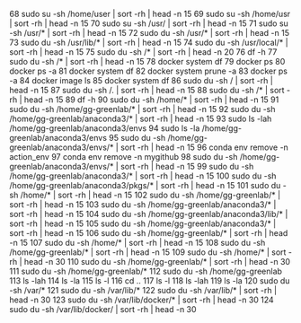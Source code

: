  68  sudo su -sh /home/user | sort -rh | head -n 15
   69  sudo su -sh /home/usr | sort -rh | head -n 15
   70  sudo su -sh /usr/ | sort -rh | head -n 15
   71  sudo su -sh /usr/* | sort -rh | head -n 15
   72  sudo du -sh /usr/* | sort -rh | head -n 15
   73  sudo du -sh /usr/lib/* | sort -rh | head -n 15
   74  sudo du -sh /usr/local/* | sort -rh | head -n 15
   75  sudo du -sh /* | sort -rh | head -n 20
   76  df -h
   77  sudo du -sh /* | sort -rh | head -n 15
   78  docker system df
   79  docker ps
   80  docker ps -a
   81  docker system df
   82  docker system prune -a
   83  docker ps -a
   84  docker image ls
   85  docker system df
   86  sudo du -sh / | sort -rh | head -n 15
   87  sudo du -sh /. | sort -rh | head -n 15
   88  sudo du -sh /* | sort -rh | head -n 15
   89  df -h
   90  sudo du -sh /home/* | sort -rh | head -n 15
   91  sudo du -sh /home/gg-greenlab/* | sort -rh | head -n 15
   92  sudo du -sh /home/gg-greenlab/anaconda3/* | sort -rh | head -n 15
   93  sudo ls -lah /home/gg-greenlab/anaconda3/envs
   94  sudo ls -la /home/gg-greenlab/anaconda3/envs
   95  sudo du -sh /home/gg-greenlab/anaconda3/envs/* | sort -rh | head -n 15
   96  conda env remove -n action_env
   97  conda env remove -n mygithub
   98  sudo du -sh /home/gg-greenlab/anaconda3/envs/* | sort -rh | head -n 15
   99  sudo du -sh /home/gg-greenlab/anaconda3/* | sort -rh | head -n 15
  100  sudo du -sh /home/gg-greenlab/anaconda3/pkgs/* | sort -rh | head -n 15
  101  sudo du -sh /home/* | sort -rh | head -n 15
  102  sudo du -sh /home/gg-greenlab/* | sort -rh | head -n 15
  103  sudo du -sh /home/gg-greenlab/anaconda3/* | sort -rh | head -n 15
  104  sudo du -sh /home/gg-greenlab/anaconda3/lib/* | sort -rh | head -n 15
  105  sudo du -sh /home/gg-greenlab/anaconda3/* | sort -rh | head -n 15
  106  sudo du -sh /home/gg-greenlab/* | sort -rh | head -n 15
  107  sudo du -sh /home/* | sort -rh | head -n 15
  108  sudo du -sh /home/gg-greenlab/* | sort -rh | head -n 15
  109  sudo du -sh /home/* | sort -rh | head -n 30
  110  sudo du -sh /home/gg-greenlab/* | sort -rh | head -n 30
  111  sudo du -sh /home/gg-greenlab/* 
  112  sudo du -sh /home/gg-greenlab
  113  ls -lah
  114  ls -la
  115  ls -l
  116  cd ..
  117  ls -l
  118  ls -lah
  119  ls -la
  120  sudo du -sh /var/*
  121  sudo du -sh /var/lib/*
  122  sudo du -sh /var/lib/* | sort -rh | head -n 30
  123  sudo du -sh /var/lib/docker/* | sort -rh | head -n 30
  124  sudo du -sh /var/lib/docker/ | sort -rh | head -n 30
